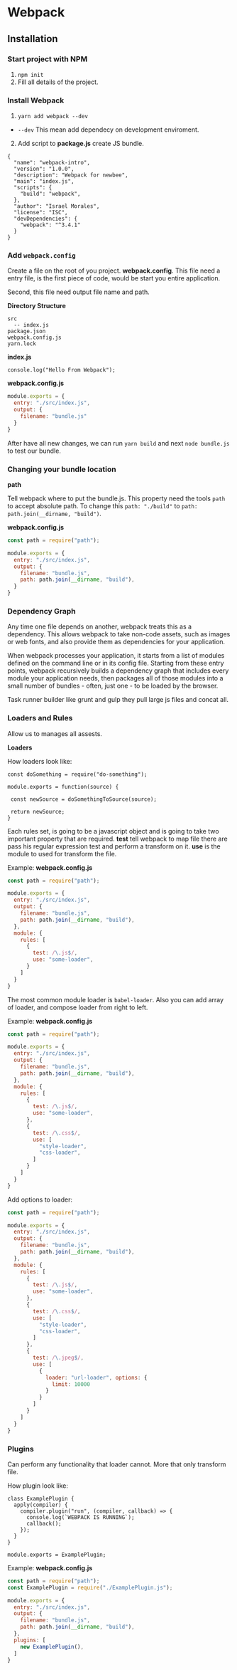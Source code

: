 # Webpack

## Installation

### Start project with NPM

1. `npm init`
2. Fill all details of the project.

### Install Webpack

1. `yarn add webpack --dev`

 * `--dev` This mean add dependecy on development enviroment.

2. Add script to **package.js** create JS bundle.

```
{
  "name": "webpack-intro",
  "version": "1.0.0",
  "description": "Webpack for newbee",
  "main": "index.js",
  "scripts": {
    "build": "webpack",
  },
  "author": "Israel Morales",
  "license": "ISC",
  "devDependencies": {
    "webpack": "^3.4.1"
  }
}
```

### Add `webpack.config`

Create a file on the root of you project. **webpack.config**. This file need a entry file, is the first piece of code, would be start you entire application.

Second, this file need output file name and path.

**Directory Structure**

```
src
  -- index.js
package.json
webpack.config.js
yarn.lock
```

**index.js**

```
console.log("Hello From Webpack");
```

**webpack.config.js**

```javascript
module.exports = {
  entry: "./src/index.js",
  output: {
    filename: "bundle.js"
  }
}
```

After have all new changes, we can run `yarn build` and next `node bundle.js` to test our bundle.

### Changing your bundle location

**path**

Tell webpack where to put the bundle.js. This property need the tools `path` to accept absolute path. To change this `path: "./build"` to `path: path.join(__dirname, "build")`.


**webpack.config.js**

```javascript
const path = require("path");

module.exports = {
  entry: "./src/index.js",
  output: {
    filename: "bundle.js",
    path: path.join(__dirname, "build"),
  }
}
```

### Dependency Graph

Any time one file depends on another, webpack treats this as a dependency. This allows webpack to take non-code assets, such as images or web fonts, and also provide them as dependencies for your application.

When webpack processes your application, it starts from a list of modules defined on the command line or in its config file. Starting from these entry points, webpack recursively builds a dependency graph that includes every module your application needs, then packages all of those modules into a small number of bundles - often, just one - to be loaded by the browser.

Task runner builder like grunt and gulp they pull large js files and concat all.

### Loaders and Rules

Allow us to manages all assests.

**Loaders**

How loaders look like:

```
const doSomething = require("do-something");

module.exports = function(source) {
 
 const newSource = doSomethingToSource(source);
 
 return newSource;
}
```

Each rules set, is going to be a javascript object and is going to take two important property that are required. **test** tell webpack to map file there are pass his regular expression test and perform a transform on it. **use** is the module to used for transform the file.

Example: **webpack.config.js**

```javascript
const path = require("path");

module.exports = {
  entry: "./src/index.js",
  output: {
    filename: "bundle.js",
    path: path.join(__dirname, "build"),
  },
  module: {
    rules: [
      {
        test: /\.js$/,
        use: "some-loader",
      }
    ]
  }
}
```

The most common module loader is `babel-loader`. Also you can add array of loader, and compose loader from right to left.

Example: **webpack.config.js**

```javascript
const path = require("path");

module.exports = {
  entry: "./src/index.js",
  output: {
    filename: "bundle.js",
    path: path.join(__dirname, "build"),
  },
  module: {
    rules: [
      {
        test: /\.js$/,
        use: "some-loader",
      },
      {
        test: /\.css$/,
        use: [
          "style-loader",
          "css-loader",
        ]
      }
    ]
  }
}
```

Add options to loader:

```javascript
const path = require("path");

module.exports = {
  entry: "./src/index.js",
  output: {
    filename: "bundle.js",
    path: path.join(__dirname, "build"),
  },
  module: {
    rules: [
      {
        test: /\.js$/,
        use: "some-loader",
      },
      {
        test: /\.css$/,
        use: [
          "style-loader",
          "css-loader",
        ]
      },
      {
        test: /\.jpeg$/,
        use: [
          {
            loader: "url-loader", options: {
              limit: 10000
            }
          }
        ]
      }
    ]
  }
}
```

### Plugins

Can perform any functionality that loader cannot. More that only transform file.

How plugin look like:

```
class ExamplePlugin {
  apply(compiler) {
    compiler.plugin("run", (compiler, callback) => {
      console.log(`WEBPACK IS RUNNING`);
      callback();
    });
  }
}

module.exports = ExamplePlugin;
```

Example: **webpack.config.js**

```javascript
const path = require("path");
const ExamplePlugin = require("./ExamplePlugin.js");

module.exports = {
  entry: "./src/index.js",
  output: {
    filename: "bundle.js",
    path: path.join(__dirname, "build"),
  },
  plugins: [
    new ExamplePlugin(),
  ]
}
```
